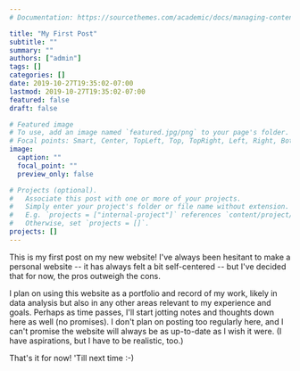 ```yaml
---
# Documentation: https://sourcethemes.com/academic/docs/managing-content/

title: "My First Post"
subtitle: ""
summary: ""
authors: ["admin"]
tags: []
categories: []
date: 2019-10-27T19:35:02-07:00
lastmod: 2019-10-27T19:35:02-07:00
featured: false
draft: false

# Featured image
# To use, add an image named `featured.jpg/png` to your page's folder.
# Focal points: Smart, Center, TopLeft, Top, TopRight, Left, Right, BottomLeft, Bottom, BottomRight.
image:
  caption: ""
  focal_point: ""
  preview_only: false

# Projects (optional).
#   Associate this post with one or more of your projects.
#   Simply enter your project's folder or file name without extension.
#   E.g. `projects = ["internal-project"]` references `content/project/deep-learning/index.md`.
#   Otherwise, set `projects = []`.
projects: []
---
```


This is my first post on my new website! I've always been hesitant to make a
personal website -- it has always felt a bit self-centered -- but I've decided
that for now, the pros outweigh the cons.

I plan on using this website as a portfolio and record of my work, likely in
data analysis but also in any other areas relevant to my experience and goals.
Perhaps as time passes, I'll start jotting notes and thoughts down here as well
(no promises). I don't plan on posting too regularly here, and I can't promise
the website will always be as up-to-date as I wish it were. (I have aspirations,
but I have to be realistic, too.)

That's it for now! 'Till next time :-)

